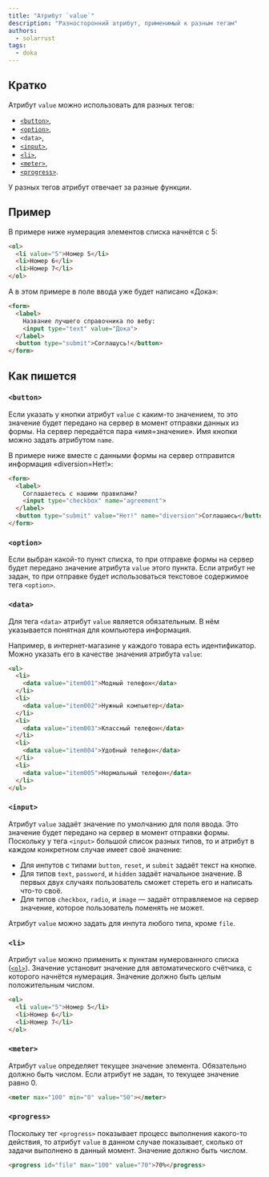 ```yaml
---
title: "Атрибут `value`"
description: "Разносторонний атрибут, применимый к разным тегам"
authors:
  - solarrust
tags:
  - doka
---
```


## Кратко

Атрибут `value` можно использовать для разных тегов:

- [`<button>`](/html/button/),
- [`<option>`](/html/option/),
- `<data>`,
- [`<input>`](/html/input/),
- [`<li>`](/html/li/),
- [`<meter>`](/html/meter/),
- [`<progress>`](/html/progress/).

У разных тегов атрибут отвечает за разные функции.

## Пример

В примере ниже нумерация элементов списка начнётся с 5:

```html
<ol>
  <li value="5">Номер 5</li>
  <li>Номер 6</li>
  <li>Номер 7</li>
</ol>
```

А в этом примере в поле ввода уже будет написано «Дока»:

```html
<form>
  <label>
    Название лучшего справочника по вебу:
    <input type="text" value="Дока">
  </label>
  <button type="submit">Соглашусь!</button>
</form>
```

## Как пишется

### `<button>`

Если указать у кнопки атрибут `value` с каким-то значением, то это значение будет передано на сервер в момент отправки данных из формы. На сервер передаётся пара «имя=значение». Имя кнопки можно задать атрибутом `name`.

В примере ниже вместе с данными формы на сервер отправится информация «diversion=Нет!»:

```html
<form>
  <label>
    Соглашаетесь с нашими правилами?
    <input type="checkbox" name="agreement">
  </label>
  <button type="submit" value="Нет!" name="diversion">Соглашаюсь</button>
</form>
```

### `<option>`

Если выбран какой-то пункт списка, то при отправке формы на сервер будет передано значение атрибута `value` этого пункта. Если атрибут не задан, то при отправке будет использоваться текстовое содержимое тега `<option>`.

### `<data>`

Для тега `<data>` атрибут `value` является обязательным. В нём указывается понятная для компьютера информация.

Например, в интернет-магазине у каждого товара есть идентификатор. Можно указать его в качестве значения атрибута `value`:

```html
<ul>
  <li>
    <data value="item001">Модный телефон</data>
  </li>
  <li>
    <data value="item002">Нужный компьютер</data>
  </li>
  <li>
    <data value="item003">Классный телефон</data>
  </li>
  <li>
    <data value="item004">Удобный телефон</data>
  </li>
  <li>
    <data value="item005">Нормальный телефон</data>
  </li>
</ul>
```

### `<input>`

Атрибут `value` задаёт значение по умолчанию для поля ввода. Это значение будет передано на сервер в момент отправки формы. Поскольку у тега `<input>` большой список разных типов, то и атрибут в каждом конкретном случае имеет своё значение:

- Для инпутов с типами `button`, `reset`, и `submit` задаёт текст на кнопке.
- Для типов `text`, `password`, и `hidden` задаёт начальное значение. В первых двух случаях пользователь сможет стереть его и написать что-то своё.
- Для типов `checkbox`, `radio`, и `image` — задаёт отправляемое на сервер значение, которое пользователь поменять не может.

Атрибут `value` можно задать для инпута любого типа, кроме `file`.

### `<li>`

Атрибут `value` можно применить к пунктам нумерованного списка ([`<ol>`](/html/ol/)). Значение установит значение для автоматического счётчика, с которого начнётся нумерация. Значение должно быть целым положительным числом.

```html
<ol>
  <li value="5">Номер 5</li>
  <li>Номер 6</li>
  <li>Номер 7</li>
</ol>
```

### `<meter>`

Атрибут `value` определяет текущее значение элемента. Обязательно должно быть числом. Если атрибут не задан, то текущее значение равно 0.

```html
<meter max="100" min="0" value="50"></meter>
```

### `<progress>`

Поскольку тег `<progress>` показывает процесс выполнения какого-то действия, то атрибут `value` в данном случае показывает, сколько от задачи выполнено в данный момент. Значение должно быть числом.

```html
<progress id="file" max="100" value="70">70%</progress>
```
